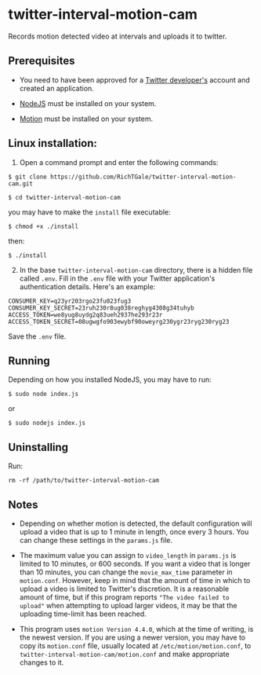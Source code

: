 # twitter-interval-motion-cam
Records motion detected video at intervals and uploads it to twitter.

## Prerequisites

 - You need to have been approved for a [Twitter developer's](https://developer.twitter.com/) account and created an application.

 - [NodeJS](https://nodejs.org/) must be installed on your system.

 - [Motion](https://motion-project.github.io/motion_build.html) must be installed on your system.

## Linux installation:

1. Open a command prompt and enter the following commands:
```
$ git clone https://github.com/RichTGale/twitter-interval-motion-cam.git

$ cd twitter-interval-motion-cam
```
you may have to make the ```install``` file executable:
```
$ chmod +x ./install
```
then:
```
$ ./install
```

2. In the base ```twitter-interval-motion-cam``` directory, there is a hidden file called ```.env```. Fill in the ```.env``` file with your Twitter application's authentication details. Here's an example:
```
CONSUMER_KEY=q23yr203rgo23fu023fug3 
CONSUMER_KEY_SECRET=23ruh230r8ug038reghyg4308g34tuhyb
ACCESS_TOKEN=we8yug8uydg2q83ueh2937he293r23r
ACCESS_TOKEN_SECRET=08ugwgfo903ewybf90oweyrg230ygr23ryg230ryg23  
```
Save the ```.env``` file.

## Running
Depending on how you installed NodeJS, you may have to run:
```
$ sudo node index.js
```
or
```
$ sudo nodejs index.js
```

## Uninstalling
Run:
```
rm -rf /path/to/twitter-interval-motion-cam
```

## Notes
 - Depending on whether motion is detected, the default configuration will upload a video that is up to 1 minute in length, once every 3 hours. You can change these settings in the ```params.js``` file. 

 - The maximum value you can assign to ```video_length``` in ```params.js``` is limited to 10 minutes, or 600 seconds. If you want a video that is longer than 10 minutes, you can change the ```movie_max_time``` parameter in ```motion.conf```. However, keep in mind that the amount of time in which to upload a video is limited to Twitter's discretion. It is a reasonable amount of time, but if this program reports ```"The video failed to upload"``` when attempting to upload larger videos, it may be that the uploading time-limit has been reached.

 - This program uses ```motion Version 4.4.0```, which at the time of writing, is the newest version. If you are using a newer version, you may have to copy its ```motion.conf``` file, usually located at ```/etc/motion/motion.conf```, to ```twitter-interval-motion-cam/motion.conf``` and make appropriate changes to it.

